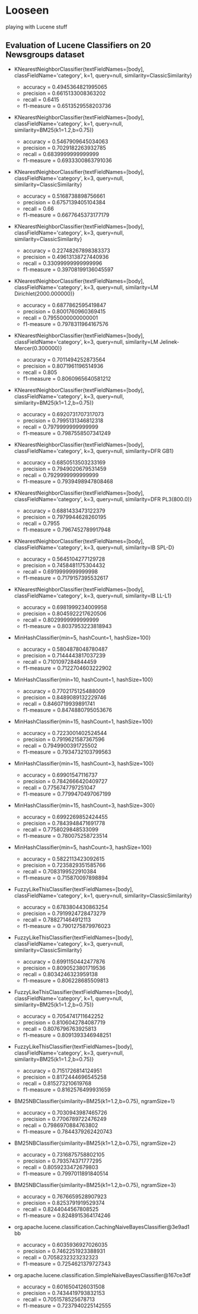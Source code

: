 # Looseen

playing with Lucene stuff

## Evaluation of Lucene Classifiers on 20 Newsgroups dataset

 * KNearestNeighborClassifier{textFieldNames=[body], classFieldName='category', k=1, query=null, similarity=ClassicSimilarity} 
    * accuracy = 0.4945364821995065
    * precision = 0.6615133008363202
    * recall = 0.6415
    * f1-measure = 0.6513529558203736
 
 * KNearestNeighborClassifier{textFieldNames=[body], classFieldName='category', k=1, query=null, similarity=BM25(k1=1.2,b=0.75)} 
    * accuracy = 0.5467909645034063
    * precision = 0.7029182263932785
    * recall = 0.6839999999999999
    * f1-measure = 0.6933300863791036
 
 * KNearestNeighborClassifier{textFieldNames=[body], classFieldName='category', k=3, query=null, similarity=ClassicSimilarity} 
    * accuracy = 0.5168738898756661
    * precision = 0.6757139405104384
    * recall = 0.66
    * f1-measure = 0.6677645373177179
 
 * KNearestNeighborClassifier{textFieldNames=[body], classFieldName='category', k=3, query=null, similarity=ClassicSimilarity} 
    * accuracy = 0.22748267898383373
    * precision = 0.49613138727440936
    * recall = 0.33099999999999996
    * f1-measure = 0.39708199136045597
 
 * KNearestNeighborClassifier{textFieldNames=[body], classFieldName='category', k=3, query=null, similarity=LM Dirichlet(2000.000000)} 
    * accuracy = 0.6877862595419847
    * precision = 0.8001760960369415
    * recall = 0.7955000000000001
    * f1-measure = 0.7978311964167576
 
 * KNearestNeighborClassifier{textFieldNames=[body], classFieldName='category', k=3, query=null, similarity=LM Jelinek-Mercer(0.300000)} 
    * accuracy = 0.7011494252873564
    * precision = 0.8071961196514936
    * recall = 0.805
    * f1-measure = 0.8060965640581212
 
 * KNearestNeighborClassifier{textFieldNames=[body], classFieldName='category', k=3, query=null, similarity=BM25(k1=1.2,b=0.75)} 
    * accuracy = 0.6920731707317073
    * precision = 0.7995131346812318
    * recall = 0.7979999999999999
    * f1-measure = 0.7987558507341249
 
 * KNearestNeighborClassifier{textFieldNames=[body], classFieldName='category', k=3, query=null, similarity=DFR GB1} 
    * accuracy = 0.6850513503233169
    * precision = 0.7949020679531459
    * recall = 0.7929999999999999
    * f1-measure = 0.7939498947808468
 
 * KNearestNeighborClassifier{textFieldNames=[body], classFieldName='category', k=3, query=null, similarity=DFR PL3(800.0)} 
    * accuracy = 0.6881433473122379
    * precision = 0.7979944628260195
    * recall = 0.7955
    * f1-measure = 0.7967452789917948
 
 * KNearestNeighborClassifier{textFieldNames=[body], classFieldName='category', k=3, query=null, similarity=IB SPL-D} 
    * accuracy = 0.5645104277129728
    * precision = 0.7458481175304432
    * recall = 0.6919999999999998
    * f1-measure = 0.7179157395532617
 
 * KNearestNeighborClassifier{textFieldNames=[body], classFieldName='category', k=3, query=null, similarity=IB LL-L1} 
    * accuracy = 0.6981999234009958
    * precision = 0.8045922217620506
    * recall = 0.8029999999999999
    * f1-measure = 0.8037953223818943
 
 * MinHashClassifier{min=5, hashCount=1, hashSize=100} 
    * accuracy = 0.5804878048780487
    * precision = 0.7144443817037239
    * recall = 0.7101097284844459
    * f1-measure = 0.7122704603222902
 
 * MinHashClassifier{min=10, hashCount=1, hashSize=100} 
    * accuracy = 0.7702175125488009
    * precision = 0.8489089132229746
    * recall = 0.8460719939891741
    * f1-measure = 0.8474880795053676
 
 * MinHashClassifier{min=15, hashCount=1, hashSize=100} 
    * accuracy = 0.7223001402524544
    * precision = 0.7919621587367596
    * recall = 0.7949900391725502
    * f1-measure = 0.7934732103799563
 
 * MinHashClassifier{min=15, hashCount=3, hashSize=100} 
    * accuracy = 0.69901547116737
    * precision = 0.7842666420409727
    * recall = 0.7756747797251047
    * f1-measure = 0.7799470497067199
 
 * MinHashClassifier{min=15, hashCount=3, hashSize=300} 
    * accuracy = 0.6992269852424455
    * precision = 0.7843948471691778
    * recall = 0.7758029848533099
    * f1-measure = 0.780075258723514
 
 * MinHashClassifier{min=5, hashCount=3, hashSize=100} 
    * accuracy = 0.5822113423092615
    * precision = 0.7235829351585766
    * recall = 0.7083199522910384
    * f1-measure = 0.715870097898894
 
 * FuzzyLikeThisClassifier{textFieldNames=[body], classFieldName='category', k=1, query=null, similarity=ClassicSimilarity} 
    * accuracy = 0.6783804430863254
    * precision = 0.7919924728473279
    * recall = 0.788271464912113
    * f1-measure = 0.7901275879976023
 
 * FuzzyLikeThisClassifier{textFieldNames=[body], classFieldName='category', k=3, query=null, similarity=ClassicSimilarity} 
    * accuracy = 0.6991150442477876
    * precision = 0.8090523801719536
    * recall = 0.8034246323959138
    * f1-measure = 0.806228685509813
 
 * FuzzyLikeThisClassifier{textFieldNames=[body], classFieldName='category', k=1, query=null, similarity=BM25(k1=1.2,b=0.75)} 
    * accuracy = 0.7054741711642252
    * precision = 0.8106042784087719
    * recall = 0.8076796763925813
    * f1-measure = 0.8091393346948251
 
 * FuzzyLikeThisClassifier{textFieldNames=[body], classFieldName='category', k=3, query=null, similarity=BM25(k1=1.2,b=0.75)} 
    * accuracy = 0.7151726814124951
    * precision = 0.8172444696545258
    * recall = 0.815273210619768
    * f1-measure = 0.8162576499931659
 
 * BM25NBClassifier{similarity=BM25(k1=1.2,b=0.75), ngramSize=1} 
    * accuracy = 0.7030943987465726
    * precision = 0.7706789722476249
    * recall = 0.7986970884763802
    * f1-measure = 0.7844379262420743
 
 * BM25NBClassifier{similarity=BM25(k1=1.2,b=0.75), ngramSize=2} 
    * accuracy = 0.7316875758802105
    * precision = 0.793574371777295
    * recall = 0.8059233472679803
    * f1-measure = 0.7997011891840514
 
 * BM25NBClassifier{similarity=BM25(k1=1.2,b=0.75), ngramSize=3} 
    * accuracy = 0.7676659528907923
    * precision = 0.8253791919529374
    * recall = 0.8244044567808525
    * f1-measure = 0.8248915364174246
 
 * org.apache.lucene.classification.CachingNaiveBayesClassifier@3e9ad1bb 
    * accuracy = 0.6035936927026035
    * precision = 0.7462251923388931
    * recall = 0.7058232323232323
    * f1-measure = 0.7254621379727343
 
 * org.apache.lucene.classification.SimpleNaiveBayesClassifier@167ce3df 
    * accuracy = 0.6016504126031508
    * precision = 0.7434419793832153
    * recall = 0.7051578525678713
    * f1-measure = 0.7237940225142555
